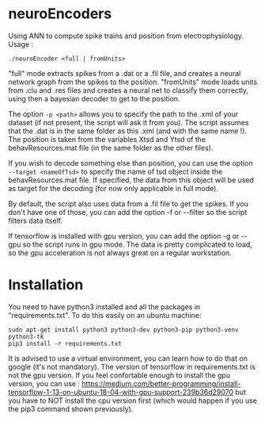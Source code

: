 # neuroEncoders
Using ANN to compute spike trains and position from electrophysiology.
Usage :
```
./neuroEncoder <full | fromUnits>
```
"full" mode extracts spikes from a .dat or a .fil file, and creates a neural network graph from the spikes to the position. "fromUnits" mode loads units from .clu and .res files and creates a neural net to classify them correctly, using then a bayesian decoder to get to the position.

The option ```-p <path>``` allows you to specify the path to the .xml of your dataset (if not present, the script will ask it from you). The script assumes that the .dat is in the same folder as this .xml (and with the same name !). The position is taken from the variables Xtsd and Ytsd of the behavResources.mat file (in the same folder as the other files).

If you wish to decode something else than position, you can use the option ```--target <nameOfTsd>``` to specify the name of tsd object inside the behavResources.mat file. If specified, the data from this object will be used as target for the decoding (for now only applicable in full mode).

By default, the script also uses data from a .fil file to get the spikes. If you don't have one of those, you can add the option -f or --filter so the script filters data itself.

If tensorflow is installed with gpu version, you can add the option -g or --gpu so the script runs in gpu mode. The data is pretty complicated to load, so the gpu acceleration is not always great on a regular workstation.

# Installation
You need to have python3 installed and all the packages in "requirements.txt". To do this easily on an ubuntu machine:
```
sudo apt-get install python3 python3-dev python3-pip python3-venv python3-tk
pip3 install -r requirements.txt
```
It is advised to use a virtual environment, you can learn how to do that on google (it's not mandatory). The version of tensorflow in requirements.txt is not the gpu version. If you feel confortable enough to install the gpu version, you can use : https://medium.com/better-programming/install-tensorflow-1-13-on-ubuntu-18-04-with-gpu-support-239b36d29070 but you have to NOT install the cpu version first (which would happen if you use the pip3 command shown previously).
